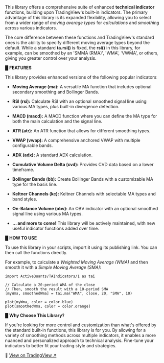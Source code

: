 This library offers a comprehensive suite of enhanced **technical indicator** functions, building upon TradingView's built-in indicators. The primary advantage of this library is its expanded flexibility, allowing you to select from a wider range of _moving average types_ for _calculations_ and _smoothing_ across various indicators.  
  
The core difference between these functions and TradingView's standard ones is the ability to specify different moving average types beyond the default. While a standard **ta.rsi()** is fixed, the **rsi()** in this library, for example, can be smoothed by an 'SMMA (RMA)', 'WMA', 'VWMA', or others, giving you greater control over your analysis.  
  
█ **FEATURES**  
  
This library provides enhanced versions of the following popular indicators:  

* **Moving Average (ma):** A versatile MA function that includes optional secondary smoothing and Bollinger Bands.  

* **RSI (rsi):** Calculate RSI with an optional smoothed signal line using various MA types, plus built-in divergence detection.  

* **MACD (macd):** A MACD function where you can define the MA type for both the main calculation and the signal line.  

* **ATR (atr):** An ATR function that allows for different smoothing types.  

* **VWAP (vwap):** A comprehensive anchored VWAP with multiple configurable bands.  

* **ADX (adx):** A standard ADX calculation.  

* **Cumulative Volume Delta (cvd):** Provides CVD data based on a lower timeframe.  

* **Bollinger Bands (bb):** Create Bollinger Bands with a customizable MA type for the basis line.  

* **Keltner Channels (kc):** Keltner Channels with selectable MA types and band styles.  

* **On-Balance Volume (obv):** An OBV indicator with an optional smoothed signal line using various MA types.  

* **... and more to come!** This library will be actively maintained, with new useful indicator functions added over time.  

█ **HOW TO USE**  
  
To use this library in your scripts, import it using its publishing link. You can then call the functions directly.  
  
For example, to calculate a _Weighted Moving Average (WMA)_ and then smooth it with a _Simple Moving Average (SMA)_:  

```pinescript
import ActiveQuants/TAIndicators/1 as tai  
  
// Calculate a 20-period WMA of the close  
// Then, smooth the result with a 10-period SMA  
[myWma, smoothedWma] = tai.ma("WMA", close, 20, "SMA", 10)  
  
plot(myWma, color = color.blue)  
plot(smoothedWma, color = color.orange)
```

█ **Why Choose This Library?**  
  
If you're looking for more control and customization than what's offered by the standard built-in functions, this library is for you. By allowing for a variety of smoothing methods across multiple indicators, it enables a more nuanced and personalized approach to technical analysis. Fine-tune your indicators to better fit your trading style and strategies.

🔗 [View on TradingView ↗](https://www.tradingview.com/script/6GEomWSW-TAIndicators/)
